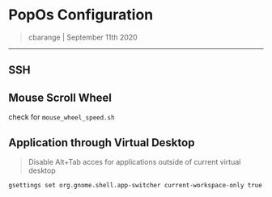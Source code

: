 # PopOs Configuration 
> cbarange | September 11th 2020
---

## SSH



## Mouse Scroll Wheel

check for `mouse_wheel_speed.sh`

## Application through Virtual Desktop

> Disable Alt+Tab acces for applications outside of current virtual desktop
```bash
gsettings set org.gnome.shell.app-switcher current-workspace-only true
```

##  









